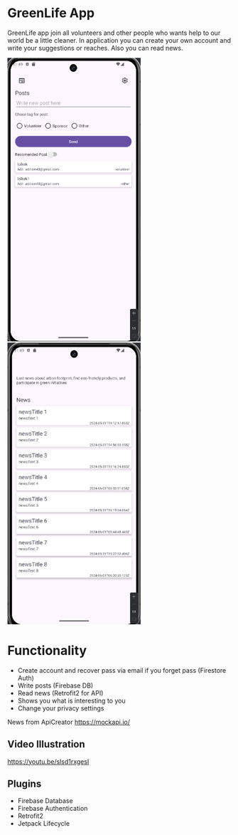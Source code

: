 # GreenLife App
GreenLife app join all volunteers and other people who wants help to our world be a little cleaner. In application you can create your own account and write your suggestions or reaches. Also you can read news.

<img src="https://github.com/adilism48/GreenLifeApp/blob/main/img/posts.png" width="300"><img src="https://github.com/adilism48/GreenLifeApp/blob/main/img/news.png" width="300">

# Functionality
- Create account and recover pass via email if you forget pass (Firestore Auth)
- Write posts (Firebase DB)
- Read news (Retrofit2 for API)
- Shows you what is interesting to you
- Change your privacy settings

News from ApiCreator https://mockapi.io/

## Video Illustration
https://youtu.be/slsd1rxgesI

## Plugins
- Firebase Database
- Firebase Authentication
- Retrofit2
- Jetpack Lifecycle
